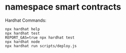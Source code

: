 # namespace smart contracts

Hardhat Commands:

```shell
npx hardhat help
npx hardhat test
REPORT_GAS=true npx hardhat test
npx hardhat node
npx hardhat run scripts/deploy.js
```
